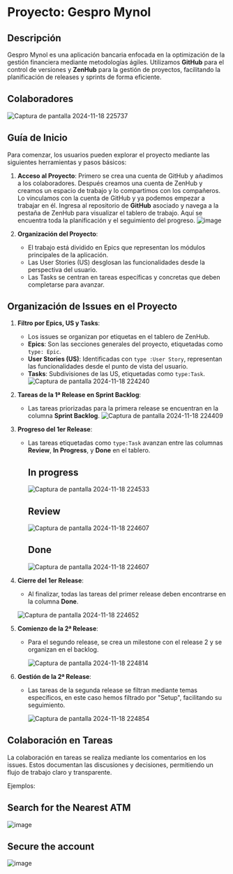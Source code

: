 # Proyecto: Gespro Mynol

## Descripción
Gespro Mynol es una aplicación bancaria enfocada en la optimización de la gestión financiera mediante metodologías ágiles. Utilizamos **GitHub** para el control de versiones y **ZenHub** para la gestión de proyectos, facilitando la planificación de releases y sprints de forma eficiente.
## Colaboradores
![Captura de pantalla 2024-11-18 225737](https://github.com/user-attachments/assets/70d65555-7140-4279-9e7a-4d75f151954c)

## Guía de Inicio

Para comenzar, los usuarios pueden explorar el proyecto mediante las siguientes herramientas y pasos básicos:
1. **Acceso al Proyecto**:
	Primero se crea una cuenta de GitHub y añadimos a los colaboradores.
	Después creamos una cuenta de ZenHub y creamos un espacio de trabajo y lo compartimos con los compañeros. Lo vinculamos con la cuenta de GitHub y ya podemos empezar a trabajar en él.
 	Ingresa al repositorio de **GitHub** asociado y navega a la pestaña de ZenHub para visualizar el tablero de trabajo. Aquí se encuentra toda la planificación y el seguimiento del progreso.
![image](https://github.com/user-attachments/assets/b1e4a404-dbbc-47c6-a2f0-ddd113dabcfa)


3. **Organización del Proyecto**: 
   - El trabajo está dividido en Epics que representan los módulos principales de la aplicación.
   - Las User Stories (US) desglosan las funcionalidades desde la perspectiva del usuario.
   - Las Tasks se centran en tareas específicas y concretas que deben completarse para avanzar.


## Organización de Issues en el Proyecto

1. **Filtro por Epics, US y Tasks**:
   - Los issues se organizan por etiquetas en el tablero de ZenHub.
   - **Epics**: Son las secciones generales del proyecto, etiquetadas como `type: Epic`.
   - **User Stories (US)**: Identificadas con `type :User Story`, representan las funcionalidades desde el punto de vista del usuario.
   - **Tasks**: Subdivisiones de las US, etiquetadas como `type:Task`.
     ![Captura de pantalla 2024-11-18 224240](https://github.com/user-attachments/assets/3add9d09-8295-4aad-8bcd-2ab95b9d3d5f)

2. **Tareas de la 1ª Release en Sprint Backlog**:
   - Las tareas priorizadas para la primera release se encuentran en la columna **Sprint Backlog**.
![Captura de pantalla 2024-11-18 224409](https://github.com/user-attachments/assets/8046549c-d8c4-4082-9bf1-46510e198d43)


3. **Progreso del 1er Release**:
   - Las tareas etiquetadas como `type:Task` avanzan entre las columnas **Review**, **In Progress**, y **Done** en el tablero.
     
     ## **In progress**
     ![Captura de pantalla 2024-11-18 224533](https://github.com/user-attachments/assets/d62db482-03d1-4ab8-92c0-6bcc4c48ba9c)
     
     ## **Review**
     ![Captura de pantalla 2024-11-18 224607](https://github.com/user-attachments/assets/230f4e9a-332c-4a8e-98cd-675a24a74c5e)
     
     ## **Done**
     ![Captura de pantalla 2024-11-18 224607](https://github.com/user-attachments/assets/ff8267cf-a30d-4e45-8268-87095a739741)


4. **Cierre del 1er Release**:
   - Al finalizar, todas las tareas del primer release deben encontrarse en la columna **Done**.
     
   ![Captura de pantalla 2024-11-18 224652](https://github.com/user-attachments/assets/757ba90a-5e9a-4be4-afa1-8b9f909c680f)

5. **Comienzo de la 2ª Release**:
   - Para el segundo release, se crea un milestone con el release 2 y se organizan en el backlog.

     ![Captura de pantalla 2024-11-18 224814](https://github.com/user-attachments/assets/7ad95706-4cab-4bc9-a447-541a9e8e71a2)

6. **Gestión de la 2ª Release**:
   - Las tareas de la segunda release se filtran mediante temas específicos, en este caso hemos filtrado por "Setup", facilitando su seguimiento.

     ![Captura de pantalla 2024-11-18 224854](https://github.com/user-attachments/assets/058fec76-65c0-40a4-9774-a96e9cb8ee30)


## Colaboración en Tareas

La colaboración en tareas se realiza mediante los comentarios en los issues. Estos documentan las discusiones y decisiones, permitiendo un flujo de trabajo claro y transparente.

Ejemplos:

## Search for the Nearest ATM
![image](https://github.com/user-attachments/assets/3ef75e65-d51e-420c-825a-24280beb68e2)

## Secure the account
![image](https://github.com/user-attachments/assets/efbc19ba-ece4-4828-abd9-c07f6d103cb7)

